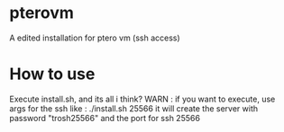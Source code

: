 # pterovm
A edited installation for ptero vm (ssh access)

# How to use
Execute install.sh, and its all i think?
WARN : if you want to execute, use args for the ssh like :
./install.sh 25566
it will create the server with password "trosh25566" and the port for ssh 25566
